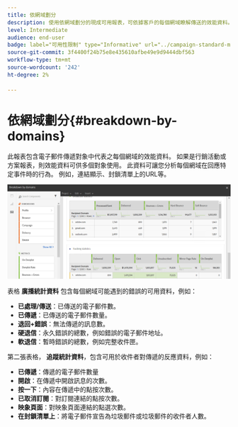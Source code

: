 ```yaml
---
title: 依網域劃分
description: 使用依網域劃分的現成可用報表，可依據客戶的每個網域瞭解傳送的效能資料。
level: Intermediate
audience: end-user
badge: label="可用性限制" type="Informative" url="../campaign-standard-migration-home.md" tooltip="僅限Campaign Standard已移轉的使用者"
source-git-commit: 3f4400f24b75e8e435610afbe49e9d9444dbf563
workflow-type: tm+mt
source-wordcount: '242'
ht-degree: 2%

---
```


# 依網域劃分{#breakdown-by-domains}

此報表包含電子郵件傳遞對象中代表之每個網域的效能資料。 如果是行銷活動或方案報表，則效能資料可供多個對象使用。 此資料可讓您分析每個網域在回應特定事件時的行為。 例如，連結顯示、封鎖清單上的URL等。

![](assets/delivery_reports_6.png)

表格 **廣播統計資料** 包含每個網域可能遇到的錯誤的可用資料，例如：

* **已處理/傳送**：已傳送的電子郵件數。
* **已傳遞**：已傳送的電子郵件數量。
* **退回+錯誤**：無法傳遞的訊息數。
* **硬退信**：永久錯誤的總數，例如錯誤的電子郵件地址。
* **軟退信**：暫時錯誤的總數，例如完整收件匣。

第二張表格， **追蹤統計資料**，包含可用於收件者對傳遞的反應資料，例如：

* **已傳遞**：傳遞的電子郵件數量
* **開啟**：在傳遞中開啟訊息的次數。
* **按一下**：內容在傳遞中的點按次數。
* **已取消訂閱**：對訂閱連結的點按次數。
* **映象頁面**：對映象頁面連結的點選次數。
* **在封鎖清單上**：將電子郵件宣告為垃圾郵件或垃圾郵件的收件者人數。
